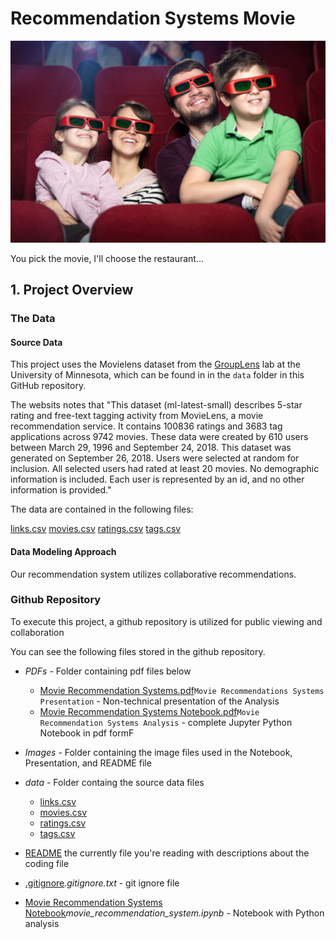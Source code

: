 # Recommendation Systems Movie


![family_movie](Images/family_movie.jpeg)


You pick the movie, I'll choose the restaurant...

## 1. Project Overview


### The Data

#### Source Data

This project uses the Movielens dataset from the [GroupLens](https://grouplens.org/datasets/movielens/latest/research) lab at the University of Minnesota, which can be found in in the `data` folder in this GitHub repository. 

The websits notes that "This dataset (ml-latest-small) describes 5-star rating and free-text tagging activity from MovieLens, a movie recommendation service. It contains 100836 ratings and 3683 tag applications across 9742 movies. These data were created by 610 users between March 29, 1996 and September 24, 2018. This dataset was generated on September 26, 2018. Users were selected at random for inclusion. All selected users had rated at least 20 movies. No demographic information is included. Each user is represented by an id, and no other information is provided."

The data are contained in the following files:

[links.csv](data/links.csv)
[movies.csv](data/movies.csv)
[ratings.csv](data/ratings.csv)
[tags.csv](data/tags.csv)

#### Data Modeling Approach

Our recommendation system utilizes collaborative recommendations.


### Github Repository

To execute this project, a github repository is utilized for public viewing and collaboration

You can see the following files stored in the github repository.

* *PDFs* - Folder containing pdf files below 
    * [Movie Recommendation Systems.pdf](pdfs/movie_recommendations_systems_presentation)`Movie Recommendations Systems Presentation` - Non-technical presentation of the Analysis
    * [Movie Recommendation Systems Notebook.pdf](pdfs/movie_recommendations_systems_notebook)`Movie Recommendation Systems Analysis` - complete Jupyter Python Notebook in pdf formF
            
* *Images* - Folder containing the image files used in the Notebook, Presentation, and README file

* *data* - Folder containg the source data files
    * [links.csv](data/links.csv)
    * [movies.csv](data/movies.csv)
    * [ratings.csv](data/ratings.csv)
    * [tags.csv](data/tags.csv)

* [README](README.md) the currently file you're reading with descriptions about the coding file

* [.gitignore](.gitignore.txt)*.gitignore.txt* - git ignore file 

* [Movie Recommendation Systems Notebook](movie_recommendation_system.ipynb)*movie_recommendation_system.ipynb* - Notebook with Python analysis




